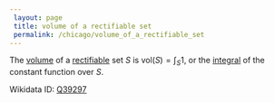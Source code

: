 ```yaml
---
 layout: page
 title: volume of a rectifiable set
 permalink: /chicago/volume_of_a_rectifiable_set
---
```

The [volume](https://mathgloss.github.io/MathGloss/chicago/volume) of a [rectifiable](https://mathgloss.github.io/MathGloss/chicago/rectifiable) set $S$ is $\text{vol}(S) = \int_S 1$, or the [integral](https://mathgloss.github.io/MathGloss/chicago/Riemann_integrable) of the constant function over $S$.

Wikidata ID: [Q39297](https://www.wikidata.org/wiki/Q39297)